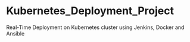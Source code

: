 # Kubernetes_Deployment_Project
Real-Time Deployment on Kubernetes cluster using Jenkins, Docker and Ansible
